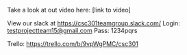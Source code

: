 Take a look at out video here: [link to video]

View our slack at https://csc301teamgroup.slack.com/
Login: testprojectteam15@gmail.com
Pass: 1234pqrs

Trello: https://trello.com/b/9vpWgPMC/csc301
